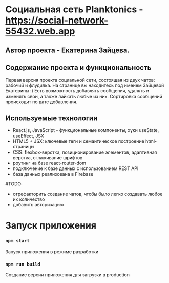 # Социальная сеть Planktonics - https://social-network-55432.web.app
## Автор проекта - Екатерина Зайцева.

## Содержание проекта и функциональность
Первая версия проекта социальной сети, состоящая из двух чатов: рабочий и флудилка.
На странице вы находитесь под именем Зайцевой Екатерины :) Есть возможность добавлять сообщения, удалять и изменять свои, а также лайкать любые из них.
Сортировка сообщений происходит по дате добавления. 

## Используемые технологии
* React.js, JavaScript - функциональные компоненты, хуки useState, useEffect, JSX
* HTML5 + JSX: ключевые теги и семантическое построение html-страницы
* CSS: flexbox-верстка, позиционирование элементов, адаптивная верстка, сглаживание шрифтов
* роутинг на базе react-router-dom
* подключение к базе данных с использованием REST API
* база данных реализована в Firebase

#TODO:
* отрефакторить создание чатов, чтобы было легко создавать любое их количество
* добавить авторизацию

# Запуск приложения

### `npm start`
Запуск приложения в режиме разработки

### `npm run build`
Создание версии приложения для загрузки в production

